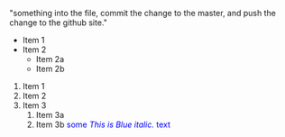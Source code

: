 "something into the file, commit the change to the master, and push the change to the github site."
* Item 1
* Item 2
  * Item 2a
  * Item 2b

1. Item 1
1. Item 2
1. Item 3
   1. Item 3a
   1. Item 3b
<span style="color:blue">some *This is Blue italic.* text</span>